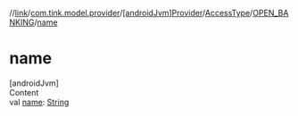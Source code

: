 //[link](../../../../index.md)/[com.tink.model.provider](../../../index.md)/[[androidJvm]Provider](../../index.md)/[AccessType](../index.md)/[OPEN_BANKING](index.md)/[name](name.md)



# name  
[androidJvm]  
Content  
val [name](name.md): [String](https://kotlinlang.org/api/latest/jvm/stdlib/kotlin/-string/index.html)  



